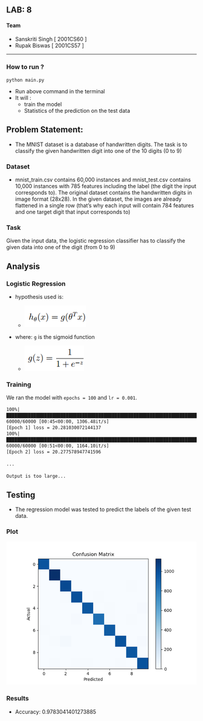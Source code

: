 ## LAB: 8
#### Team
- Sanskriti Singh [ 2001CS60 ]
- Rupak Biswas [ 2001CS57 ]
---
### How to run ?
```
python main.py
```
- Run above command in the terminal
- It will :
    - train the model
    - Statistics of the prediction on the test data

## Problem Statement:
- The MNIST dataset is a database of handwritten digits. The task is to classify the given handwritten digit into one of the 10 digits (0 to 9)
### Dataset
- mnist_train.csv contains 60,000 instances and mnist_test.csv contains 10,000 instances with 785 features including the label (the digit the input corresponds to). The original dataset contains the handwritten digits in image format (28x28). In the given dataset, the images are already flattened in a single row (that’s why each input will contain 784 features and one target digit that input
corresponds to)
### Task
Given the input data, the logistic regression classifier has to classify the given data into one of the digit (from 0 to 9)


## Analysis

### Logistic Regression

- hypothesis used is:
    - ![hypothesis](image.png)

- where: `g` is the sigmoid function
    - ![sigmoid](image-1.png)

### Training

We ran the model with `epochs = 100` and `lr = 0.001`.

```
100%|███████████████████████████████████████████████████████████████████████| 60000/60000 [00:45<00:00, 1306.48it/s]
[Epoch 1] loss = 20.281030072144137
100%|███████████████████████████████████████████████████████████████████████| 60000/60000 [00:51<00:00, 1164.10it/s]
[Epoch 2] loss = 20.277578947741596

...

Output is too large... 
```

## Testing

- The regression model was tested to predict the labels of the given test data.

### Plot

![Confusion Matrix](Figure_1_lab8.png)

### Results

- Accuracy: 0.9783041401273885



